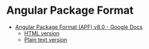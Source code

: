 # Angular Package Format

- [Angular Package Format (APF) v8.0 - Google Docs](https://docs.google.com/document/d/1CZC2rcpxffTDfRDs6p1cfbmKNLA6x5O-NtkJglDaBVs)
  - [HTML version](./angular-package-format-v8.0.html)
  - [Plain text version](./angular-package-format-v8.0.txt)